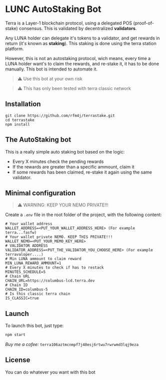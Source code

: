 # LUNC AutoStaking Bot

Terra is a Layer-1 blockchain protocol, using a delegated POS (proof-of-stake) consensus. This is validated by decentralized **validators**.

Any LUNA holder can delegate it's tokens to a validator, and get rewards in return (it's known as **staking**). This staking is done using the terra station platform.

However, this is not an autostaking protocol, wich means, every time a LUNA holder want's to claim the rewards, and re-stake it, it has to be done manually. This bot is intended to automate it.

> :warning: Use this bot at your own risk

> :warning: This has only been tested with terra classic network

## Installation

```
git clone https://github.com/rfm4j/terrastake.git
cd terrastake
npm install
```


## The AutoStaking bot

This is a really simple auto staking bot based on the logic: 
  
  - Every X minutes check the pending rewards
  - If the rewards are greater than a specific ammount, claim it
  - If some rewards has been claimed, re-stake it again using the same validator.


## Minimal configuration

> :warning: WARNING: KEEP YOUR NEMO PRIVATE!!!


Create a *<code>.env</code>* file in the root folder of the project, with the following content:

```properties
# Your wallet address
WALLET_ADDRESS=<PUT_YOUR_WALLET_ADDRESS_HERE> (For example terra...fasfw)
# Your wallet private NEMO. KEEP THIS PRIVATE!!!
WALLET_NEMO=<PUT_YOUR_MEMO_KEY_HERE>
# VALIDATOR ADDRESS
VALIDATOR_ADDRESS=<PUT_THE_VALIDATOR_YOU_CHOOSE_HERE> (For example terravaloper....)
# Min LUNA ammount to claim reward
MIN_LUNA_REWARD_AMMOUNT=1
# Every X minutes to check if has to restack
MINUTES_SCHEDULE=5
# Chain URL
CHAIN_URL=https://columbus-lcd.terra.dev
# Chain ID
CHAIN_ID=columbus-5
# Is this classic terra chain
IS_CLASSIC=true
```

## Launch
To launch this bot, just type:

```bash
npm start
```

*Buy me a cofee:* <code>terra106aztmcnmpf7j40esj6rtwu7rwrwmd3lqj9eza</code>

## License
You can do whatever you want with this bot 
